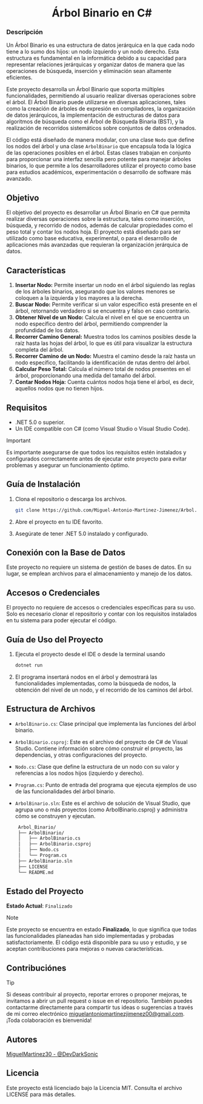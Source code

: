 <div align="center">
   
# Árbol Binario en C#
</div>

### Descripción
Un Árbol Binario es una estructura de datos jerárquica en la que cada nodo tiene a lo sumo dos hijos: un nodo izquierdo y un nodo derecho. Esta estructura es fundamental en la informática debido a su capacidad para representar relaciones jerárquicas y organizar datos de manera que las operaciones de búsqueda, inserción y eliminación sean altamente eficientes. 

Este proyecto desarrolla un Árbol Binario que soporta múltiples funcionalidades, permitiendo al usuario realizar diversas operaciones sobre el árbol. El Árbol Binario puede utilizarse en diversas aplicaciones, tales como la creación de árboles de expresión en compiladores, la organización de datos jerárquicos, la implementación de estructuras de datos para algoritmos de búsqueda como el Árbol de Búsqueda Binaria (BST), y la realización de recorridos sistemáticos sobre conjuntos de datos ordenados.

El código está diseñado de manera modular, con una clase `Nodo` que define los nodos del árbol y una clase `ArbolBinario` que encapsula toda la lógica de las operaciones posibles en el árbol. Estas clases trabajan en conjunto para proporcionar una interfaz sencilla pero potente para manejar árboles binarios, lo que permite a los desarrolladores utilizar el proyecto como base para estudios académicos, experimentación o desarrollo de software más avanzado.

## Objetivo
El objetivo del proyecto es desarrollar un Árbol Binario en C# que permita realizar diversas operaciones sobre la estructura, tales como inserción, búsqueda, y recorrido de nodos, además de calcular propiedades como el peso total y contar los nodos hoja. El proyecto está diseñado para ser utilizado como base educativa, experimental, o para el desarrollo de aplicaciones más avanzadas que requieran la organización jerárquica de datos.

## Características
1. **Insertar Nodo:** Permite insertar un nodo en el árbol siguiendo las reglas de los árboles binarios, asegurando que los valores menores se coloquen a la izquierda y los mayores a la derecha.
2. **Buscar Nodo:** Permite verificar si un valor específico está presente en el árbol, retornando verdadero si se encuentra y falso en caso contrario.
3. **Obtener Nivel de un Nodo:** Calcula el nivel en el que se encuentra un nodo específico dentro del árbol, permitiendo comprender la profundidad de los datos.
4. **Recorrer Camino General:** Muestra todos los caminos posibles desde la raíz hasta las hojas del árbol, lo que es útil para visualizar la estructura completa del árbol.
5. **Recorrer Camino de un Nodo:** Muestra el camino desde la raíz hasta un nodo específico, facilitando la identificación de rutas dentro del árbol.
6. **Calcular Peso Total:** Calcula el número total de nodos presentes en el árbol, proporcionando una medida del tamaño del árbol.
7. **Contar Nodos Hoja:** Cuenta cuántos nodos hoja tiene el árbol, es decir, aquellos nodos que no tienen hijos.

## Requisitos
- .NET 5.0 o superior.
- Un IDE compatible con C# (como Visual Studio o Visual Studio Code).
> [!Important]
> Es importante asegurarse de que todos los requisitos estén instalados y configurados correctamente antes de ejecutar este proyecto para evitar problemas y asegurar un funcionamiento óptimo.

## Guía de Instalación
1. Clona el repositorio o descarga los archivos.
   
   ```bash
   git clone https://github.com/Miguel-Antonio-Martinez-Jimenez/Arbol.Binario
3. Abre el proyecto en tu IDE favorito.
4. Asegúrate de tener .NET 5.0 instalado y configurado.

## Conexión con la Base de Datos
Este proyecto no requiere un sistema de gestión de bases de datos. En su lugar, se emplean archivos para el almacenamiento y manejo de los datos.

## Accesos o Credenciales
El proyecto no requiere de accesos o credenciales específicas para su uso. Solo es necesario clonar el repositorio y contar con los requisitos instalados en tu sistema para poder ejecutar el código.

## Guía de Uso del Proyecto
1. Ejecuta el proyecto desde el IDE o desde la terminal usando
   
   ```bash
   dotnet run
3. El programa insertará nodos en el árbol y demostrará las funcionalidades implementadas, como la búsqueda de nodos, la obtención del nivel de un nodo, y el recorrido de los caminos del árbol.

## Estructura de Archivos
- `ArbolBinario.cs`: Clase principal que implementa las funciones del árbol binario.
- `ArbolBinario.csproj`: Este es el archivo del proyecto de C# de Visual Studio. Contiene información sobre cómo construir el proyecto, las dependencias, y otras configuraciones del proyecto.
- `Nodo.cs`: Clase que define la estructura de un nodo con su valor y referencias a los nodos hijos (izquierdo y derecho).
- `Program.cs`: Punto de entrada del programa que ejecuta ejemplos de uso de las funcionalidades del árbol binario.
- `ArbolBinario.sln`: Este es el archivo de solución de Visual Studio, que agrupa uno o más proyectos (como ArbolBinario.csproj) y administra cómo se construyen y ejecutan.
  
  ```bash
   Arbol_Binario/
   ├── ArbolBinario/
   │   ├── ArbolBinario.cs
   │   ├── ArbolBinario.csproj
   │   ├── Nodo.cs
   │   └── Program.cs
   ├── ArbolBinario.sln
   ├── LICENSE
   └── README.md

## Estado del Proyecto
**Estado Actual**: `Finalizado`
> [!Note]
> Este proyecto se encuentra en estado **Finalizado**, lo que significa que todas las funcionalidades planeadas han sido implementadas y probadas satisfactoriamente. El código está disponible para su uso y estudio, y se aceptan contribuciones para mejoras o nuevas características.
<!--### Posibles Estados del Proyecto
- **Inicios:** El proyecto está en sus etapas iniciales de planificación y desarrollo. Apenas se están definiendo los requisitos y comenzando la implementación básica.
- **En Desarrollo:** El proyecto está en plena fase de desarrollo, con funcionalidades siendo añadidas y pruebas en curso. Puede contener errores o estar sujeto a cambios importantes.
- **Finalizado:** El proyecto ha alcanzado sus objetivos iniciales, con todas las funcionalidades implementadas y probadas. Puede recibir mantenimiento o mejoras menores.
- **Mantenimiento:** El proyecto está completo, pero sigue recibiendo actualizaciones menores, corrección de errores o mejoras en la documentación y el rendimiento.
- **Abandonado:** El desarrollo ha sido detenido y no se planean futuras actualizaciones ni mantenimiento. -->

## Contribuciónes
> [!Tip]
> Si deseas contribuir al proyecto, reportar errores o proponer mejoras, te invitamos a abrir un pull request o issue en el repositorio. También puedes contactarme directamente para compartir tus ideas o sugerencias a través de mi correo electrónico miguelantoniomartinezjimenez00@gmail.com. ¡Toda colaboración es bienvenida!

## Autores
[MiguelMartinez30 - @DevDarkSonic](https://github.com/Miguel-Antonio-Martinez-Jimenez)

## Licencia
Este proyecto está licenciado bajo la Licencia MIT. Consulta el archivo LICENSE para más detalles.
